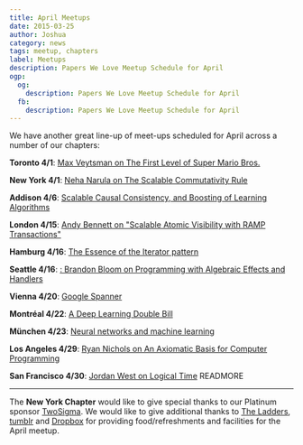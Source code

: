 ```yaml
---
title: April Meetups
date: 2015-03-25
author: Joshua
category: news
tags: meetup, chapters
label: Meetups
description: Papers We Love Meetup Schedule for April
ogp:
  og:
    description: Papers We Love Meetup Schedule for April
  fb:
    description: Papers We Love Meetup Schedule for April
---
```


We have another great line-up of meet-ups scheduled for April across a number of our chapters:

**Toronto 4/1**: [Max Veytsman on The First Level of Super Mario Bros.](http://www.meetup.com/Papers-We-Love-Toronto/events/221232820/)

**New York 4/1**: [Neha Narula on The Scalable Commutativity Rule](http://www.meetup.com/papers-we-love/events/221194444/)

**Addison 4/6**: [Scalable Causal Consistency, and Boosting of Learning Algorithms](http://www.meetup.com/Papers-We-Love-Dallas/events/221461827/)

**London 4/15**: [Andy Bennett on "Scalable Atomic Visibility with RAMP Transactions"](http://www.meetup.com/Papers-We-Love-London/events/221535320/)

**Hamburg 4/16**: [The Essence of the Iterator pattern](http://www.meetup.com/Papers-We-Love-Hamburg/events/220890204/)

**Seattle 4/16**: [: Brandon Bloom on Programming with Algebraic Effects and Handlers](http://www.meetup.com/Papers-We-Love-Seattle/events/221174354/)

**Vienna 4/20**: [Google Spanner](http://www.meetup.com/Papers-We-Love-Vienna/events/221356300/)

**Montréal 4/22**: [A Deep Learning Double Bill](http://www.meetup.com/Papers-We-Love-Montreal/events/221545922/)

**München 4/23**: [Neural networks and machine learning](http://www.meetup.com/Papers-We-Love-Munich/events/221497485/)

**Los Angeles 4/29**: [Ryan Nichols on An Axiomatic Basis for Computer Programming](http://www.meetup.com/Papers-We-Love-LA/events/221989188/)

**San Francisco 4/30**: [Jordan West on Logical Time](http://www.meetup.com/papers-we-love-too/events/212148242/)
 READMORE

---

The **New York Chapter** would like to give special thanks to our Platinum sponsor [TwoSigma](https://www.twosigma.com). We would like to give additional thanks to [The Ladders](http://dev.theladders.com), [tumblr](http://engineering.tumblr.com) and [Dropbox](http://dropbox.com) for providing food/refreshments and facilities for the April meetup.
